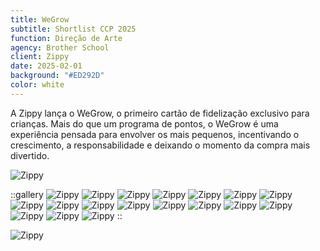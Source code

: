 ```yaml
---
title: WeGrow
subtitle: Shortlist CCP 2025
function: Direção de Arte
agency: Brother School
client: Zippy
date: 2025-02-01
background: "#ED292D"
color: white
---
```


A Zippy lança o WeGrow, o primeiro cartão de fidelização exclusivo para crianças. Mais do que um programa de pontos, o WeGrow é uma experiência pensada para envolver os mais pequenos, incentivando o crescimento, a responsabilidade e deixando o momento da compra mais divertido.

![Zippy](./cases/zippy/board.jpg)

::gallery
![Zippy](./cases/zippy/Z00001.jpg)
![Zippy](./cases/zippy/Z00002.jpg)
![Zippy](./cases/zippy/Z00003.jpg)
![Zippy](./cases/zippy/Z00004.jpg)
![Zippy](./cases/zippy/Z00005.jpg)
![Zippy](./cases/zippy/Z00006.jpg)
![Zippy](./cases/zippy/Z00007.jpg)
![Zippy](./cases/zippy/Z00008.jpg)
![Zippy](./cases/zippy/Z00009.jpg)
![Zippy](./cases/zippy/Z00010.jpg)
![Zippy](./cases/zippy/Z00011.jpg)
![Zippy](./cases/zippy/Z00012.jpg)
![Zippy](./cases/zippy/Z00013.jpg)
![Zippy](./cases/zippy/Z00014.jpg)
![Zippy](./cases/zippy/Z00015.jpg)
![Zippy](./cases/zippy/Z00016.jpg)
![Zippy](./cases/zippy/Z00017.jpg)
![Zippy](./cases/zippy/Z00018.jpg)
::

![Zippy](./cases/zippy/mockup.jpg)
